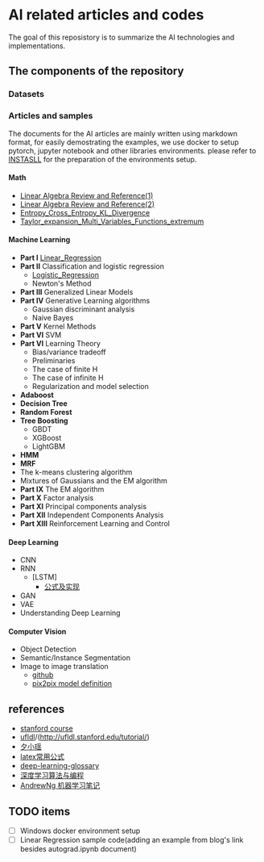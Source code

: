 # AI related articles and codes

The goal of this reposistory is to summarize the AI technologies and implementations.

## The components of the repository

### Datasets


### Articles and samples
  The documents for the AI articles are mainly written using markdown format, for easily demostrating the examples, we use docker to setup pytorch, jupyter notebook and other libraries environments. please refer to [INSTASLL](./docs/deep_learning/pytorch/manual.md) for the preparation of the environments setup.

#### Math
- [Linear Algebra Review and Reference(1)](http://note.youdao.com/noteshare?id=b7a6cfe77e3906bdb5639d1acec3c88c)
- [Linear Algebra Review and Reference(2)](http://note.youdao.com/noteshare?id=a3dda151febf0da4dc17df5ec918b41b)
- [Entropy_Cross_Entropy_KL_Divergence](http://note.youdao.com/noteshare?id=b996997b7918d6c3fb9f6aa6813aa675)
- [Taylor_expansion_Multi_Variables_Functions_extremum](http://note.youdao.com/noteshare?id=951f44d73e0777672abffc7ef891f2ea)

#### Machine Learning
  - **Part I** [Linear_Regression](http://101.132.45.94/2020/01/30/linear-regression/)
  - **Part II** Classification and logistic regression
      - [Logistic_Regression](http://note.youdao.com/noteshare?id=a62bb63c6a049ce5e0cdc8abfe8ba3fd)
      - Newton's Method
  - **Part III** Generalized Linear Models
  - **Part IV** Generative Learning algorithms
      - Gaussian discriminant analysis
      - Naive Bayes
  - **Part V** Kernel Methods
  - **Part VI** SVM
  - **Part VI** Learning Theory
      - Bias/variance tradeoff
      - Preliminaries
      - The case of finite H
      - The case of infinite H
      - Regularization and model selection
  - **Adaboost**
  - **Decision Tree**
  - **Random Forest**
  - **Tree Boosting**
      - GBDT
      - XGBoost
      - LightGBM
  - **HMM**
  - **MRF**
- The k-means clustering algorithm
- Mixtures of Gaussians and the EM algorithm
- **Part IX** The EM algorithm
- **Part X** Factor analysis
- **Part XI** Principal components analysis
- **Part XII** Independent Components Analysis
- **Part XIII** Reinforcement Learning and Control

#### Deep Learning
- CNN
- RNN
    - [LSTM]
        - [公式及实现](http://note.youdao.com/noteshare?id=84b5e5bad8db62a45682c5b928a4e9a8&sub=5708D04E282940B3922FAA10C096CBE8)
- GAN
- VAE
- Understanding Deep Learning

#### Computer Vision
- Object Detection
- Semantic/Instance Segmentation
- Image to image translation
    - [github](https://github.com/junyanz/pytorch-CycleGAN-and-pix2pix) 
    - [pix2pix model definition](https://github.com/junyanz/pytorch-CycleGAN-and-pix2pix/blob/master/models/pix2pix_model.py)

## references
- [stanford course](http://cs229.stanford.edu/syllabus.html)
- [ufldl](http://ufldl.stanford.edu/wiki/index.php/UFLDL_Tutorial)/(http://ufldl.stanford.edu/tutorial/)
- [夕小瑶](https://www.jiqizhixin.com/users/22850d06-ec08-47b6-87c6-9d065a38c83c)
- [latex常用公式](https://blog.csdn.net/oBrightLamp/article/details/83964331)
- [deep-learning-glossary](http://www.wildml.com/deep-learning-glossary/)
- [深度学习算法与编程](https://blog.csdn.net/oBrightLamp/article/details/85067981)
- [AndrewNg 机器学习笔记](https://github.com/fengdu78/Coursera-ML-AndrewNg-Notes/tree/master/markdown)


## TODO items
- [ ] Windows docker environment setup
- [ ] Linear Regression sample code(adding an example from blog's link besides autograd.ipynb document)
